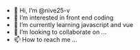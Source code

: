 - 👋 Hi, I’m @nive25-v
- 👀 I’m interested in front end coding
- 🌱 I’m currently learning javascript and vue
- 💞️ I’m looking to collaborate on ...
- 📫 How to reach me ...

<!---
nive25-v/nive25-v is a ✨ special ✨ repository because its `README.md` (this file) appears on your GitHub profile.
You can click the Preview link to take a look at your changes.
--->
